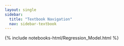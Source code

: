 ```yaml
---
layout: single
sidebar:
  title: "Textbook Navigation"
  nav: sidebar-textbook
---
```


{% include notebooks-html/Regression_Model.html %}

